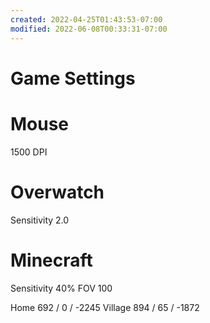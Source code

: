 ```yaml
---
created: 2022-04-25T01:43:53-07:00
modified: 2022-06-08T00:33:31-07:00
---
```


# Game Settings

# Mouse
1500 DPI

# Overwatch
Sensitivity 2.0

# Minecraft
Sensitivity 40%
FOV 100

Home 692 / 0 / -2245
Village 894 / 65 / -1872
